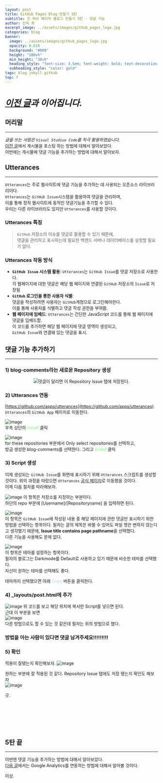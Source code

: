 ```yaml
---
layout: post
title: GitHub Pages Blog 만들기 5탄
subtitle: 깃 허브 페이지 블로그 만들기 5탄 - 댓글 기능
author: 민욱 최 
excerpt_image: ../assets/images/github_pages_logo.jpg
categories: blog
banner:
  image: ../assets/images/github_pages_logo.jpg
  opacity: 0.618
  background: "#000"
  height: "100vh"
  min_height: "38vh"
  heading_style: "font-size: 3.5em; font-weight: bold; text-decoration: underline"
  subheading_style: "color: gold"
tags: blog jekyll github
top: 7
---
```

      
 

# *[이전 글](https://choimu4.github.io/blog/2024/01/11/%EA%B9%83-%ED%97%88%EB%B8%8C-%EB%B8%94%EB%A1%9C%EA%B7%B8-%EB%A7%8C%EB%93%A4%EA%B8%B04.html)과 이어집니다.*
 
 
  



## 머리말  
---  
*글을 쓰는 사람은 `Visual Studiuo Code`를 적극 활용하였습니다.*  
[이전 글](https://choimu4.github.io/blog/2024/01/11/%EA%B9%83-%ED%97%88%EB%B8%8C-%EB%B8%94%EB%A1%9C%EA%B7%B8-%EB%A7%8C%EB%93%A4%EA%B8%B04.html)에서 게시물을 포스팅 하는 방법에 대해서 알아보았다.  
이번에는 게시물에 댓글 기능을 추가하는 방법에 대해서 알아보자.
## Utterances
---  
`Utterances`는 주로 웹사이트에 댓글 기능을 추가하는 데 사용되는 오픈소스 라이브러리이다.  
`Utterances`는 `GitHub Issue`시스템을 활용하여 댓글을 관리하며,   
이를 통해 정적 웹사이트에 동적인 댓글기능을 추가할 수 있다.  
우리는 다른 라이브러리도 있지만 `Utterances`를 사용할 것이다.

### Utterances 특징
>`GitHub` 저장소의 이슈를 댓글로 활용할 수 있기 때문에,  
>댓글을 관리하고 표시하는데 필요한 백엔드 서버나 데이터베이스를 설정할 필요가 없다.

### Utterances 작동 방식
  * **`GitHub Issue` 시스템 활용**: `Utterances`는 `GitHub Issue`를 댓글 저장소로 사용한다.  
  각 웹페이지에 대한 댓글은 해당 웹 페이지와 연결된 `GitHub` 저장소의 `Issue`로 저장됨
  * **`GitHub` 로그인을 통한 사용자 식별**:  
  댓글을 작성하려면 사용자는 `GitHub`계정으로 로그인해야한다.  
  이를 통해 사용자를 식별하고 댓글 작성 권한을 부여홤.  
  * **웹 페이지에 임베드**: `Utterances`는 간단한 JavaScript 코드를 통해 웹 페이지에 댓글을 임베드함.  
  이 코드를 추가하면 해당 웹 페이지에 댓글 영역이 생성되고,  
  `GitHub Issue`와 연결돼 있는 댓글을 표시.
## 댓글 기능 추가하기
---
### 1) blog-comments라는 새로운 Repository 생성  
<p align=center><img src = "https://github.com/choimu4/blog-comments/assets/61508051/75caeafb-4559-46b7-b5d5-6fd7a5cd511f">댓글이 달리면 이 Repository Issue 탭에 저장된다.</p>  

### 2) Utterances 연동

[https://github.com/apps/utterances](https://github.com/apps/utterances)  
`Utterances`의 `GitHub App` 페이지로 이동한다. 

![image](https://github.com/choimu4/blog-comments/assets/61508051/3de4a043-0f3a-4f58-b925-06dad57424bd)  
우측 상단의 <span style=color:lightgreen>Install</span> 클릭   

![image](https://github.com/scv0920/blog-comments/assets/61508051/88c0b2a6-45a6-4b65-ab42-7b0d0a91e275)  
for these repositories 부분에서 Only select repositories를 선택하고,  
방금 생성한 blog-comments를 선택한다.
그리고 <span style=color:lightgreen>Install</span> 클릭  

### 3) Script 생성  
이제 생성되는 `GitHub Issue`를 화면에 표시하기 위해 `Utterances` 스크립트를 생성할 것이다.
위의 과정을 따랐으면 `Utterances` [공식 페이지](https://utteranc.es/?installation_id=46030819&setup_action=install)로 이동했을 것이다.   
이제 다음 절차를 따라해보자. 

![image](https://github.com/scv0920/blog-comments/assets/61508051/d4e786ec-d882-48e7-9401-70248ca0ec82)
이 항목은 저장소를 지정하는 부분이다.  
하단의 repo 부분에 [Username]/[Repositoryname] 을 입력하면 된다.

![image](https://github.com/scv0920/blog-comments/assets/61508051/af6ae7f2-253f-4902-8ec9-8741682d7015)  
이 항목은 `GitHub Issue`에 작성된 내용 중 해당 페이지에 관한 댓글만 표시하기 위한 방법을 선택하는 항목이다.
필자는 글의 제목은 바뀔 수 있어도 파일 명은 변하지 않는다고 생각했기 때문에,
**Issue title contains page pathname**을 선택했다.  
다른 기능을 사용해도 문제 없다.  

![image](https://github.com/scv0920/blog-comments/assets/61508051/cd060ac3-1cde-439d-98f2-89883cf34012)  
이 항목은 테마를 설정하는 항목이다.  
필자의 블로그는 Darkmode를 Default로 사용하고 있기 때문에 비슷한 테마를 선택했다.  
자신이 원하는 테마를 선택해도 좋다.  

테마까지 선택했으면 아래 <span style=color:lightblue>Copy</span> 버튼을 클릭한다.

### 4) _layouts/post.html에 추가  
![image](https://github.com/scv0920/blog-comments/assets/61508051/c8e8e638-fd23-452a-a425-e568901c851b)
위 코드를 보고 해당 위치에 복사한 Script를 넣으면 된다.  
근데 이 부분을 보면   
![image](https://github.com/scv0920/blog-comments/assets/61508051/a9ac561a-e348-4b96-a411-8e2cc25e7d6e)  
다른 방법으로도 할 수 있는 것 같은데 필자는 위의 방법으로 했다.
### 방법을 아는 사람이 있다면 댓글 남겨주세요!!!!!!!!!

### 5) 확인
적용이 잘됐는지 확인해보자.
![image](https://github.com/choimu4/choimu4.github.io/assets/155925706/e11aa7c9-7b80-4dad-8494-6a20ea532c11)
 
원하는 부분에 잘 적용된 것 같다.
Repository Issue 탭에도 저장 됐는지 확인도 해보자  
![image](https://github.com/choimu4/choimu4.github.io/assets/155925706/63fc13cb-1b69-4f76-aa17-cfc2d44db72b)
  
굿.









<br>
<br>
<br>
<br>
<br>

## 5탄 끝
---
  
이번엔 댓글 기능을 추가하는 방법에 대해서 알아보았다.  
[다음 글]()에서는 Google Analytics를 연동하는 방법에 대해서 알아볼 것이다.

이상.